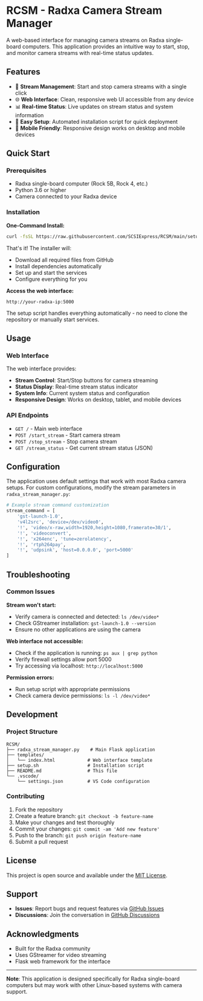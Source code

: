 # RCSM - Radxa Camera Stream Manager

A web-based interface for managing camera streams on Radxa single-board computers. This application provides an intuitive way to start, stop, and monitor camera streams with real-time status updates.

## Features

- 🎥 **Stream Management**: Start and stop camera streams with a single click
- 🌐 **Web Interface**: Clean, responsive web UI accessible from any device
- 📊 **Real-time Status**: Live updates on stream status and system information
- 🔧 **Easy Setup**: Automated installation script for quick deployment
- 📱 **Mobile Friendly**: Responsive design works on desktop and mobile devices

## Quick Start

### Prerequisites

- Radxa single-board computer (Rock 5B, Rock 4, etc.)
- Python 3.6 or higher
- Camera connected to your Radxa device

### Installation

**One-Command Install:**
```bash
curl -fsSL https://raw.githubusercontent.com/SCSIExpress/RCSM/main/setup.sh | sudo bash
```

That's it! The installer will:
- Download all required files from GitHub
- Install dependencies automatically  
- Set up and start the services
- Configure everything for you

**Access the web interface:**
```
http://your-radxa-ip:5000
```

The setup script handles everything automatically - no need to clone the repository or manually start services.

## Usage

### Web Interface

The web interface provides:

- **Stream Control**: Start/Stop buttons for camera streaming
- **Status Display**: Real-time stream status indicator
- **System Info**: Current system status and configuration
- **Responsive Design**: Works on desktop, tablet, and mobile devices

### API Endpoints

- `GET /` - Main web interface
- `POST /start_stream` - Start camera stream
- `POST /stop_stream` - Stop camera stream
- `GET /stream_status` - Get current stream status (JSON)

## Configuration

The application uses default settings that work with most Radxa camera setups. For custom configurations, modify the stream parameters in `radxa_stream_manager.py`:

```python
# Example stream command customization
stream_command = [
    'gst-launch-1.0',
    'v4l2src', 'device=/dev/video0',
    '!', 'video/x-raw,width=1920,height=1080,framerate=30/1',
    '!', 'videoconvert',
    '!', 'x264enc', 'tune=zerolatency',
    '!', 'rtph264pay',
    '!', 'udpsink', 'host=0.0.0.0', 'port=5000'
]
```

## Troubleshooting

### Common Issues

**Stream won't start:**
- Verify camera is connected and detected: `ls /dev/video*`
- Check GStreamer installation: `gst-launch-1.0 --version`
- Ensure no other applications are using the camera

**Web interface not accessible:**
- Check if the application is running: `ps aux | grep python`
- Verify firewall settings allow port 5000
- Try accessing via localhost: `http://localhost:5000`

**Permission errors:**
- Run setup script with appropriate permissions
- Check camera device permissions: `ls -l /dev/video*`

## Development

### Project Structure

```
RCSM/
├── radxa_stream_manager.py    # Main Flask application
├── templates/
│   └── index.html            # Web interface template
├── setup.sh                  # Installation script
├── README.md                 # This file
└── .vscode/
    └── settings.json         # VS Code configuration
```

### Contributing

1. Fork the repository
2. Create a feature branch: `git checkout -b feature-name`
3. Make your changes and test thoroughly
4. Commit your changes: `git commit -am 'Add new feature'`
5. Push to the branch: `git push origin feature-name`
6. Submit a pull request

## License

This project is open source and available under the [MIT License](LICENSE).

## Support

- **Issues**: Report bugs and request features via [GitHub Issues](https://github.com/SCSIExpress/RCSM/issues)
- **Discussions**: Join the conversation in [GitHub Discussions](https://github.com/SCSIExpress/RCSM/discussions)

## Acknowledgments

- Built for the Radxa community
- Uses GStreamer for video streaming
- Flask web framework for the interface

---

**Note**: This application is designed specifically for Radxa single-board computers but may work with other Linux-based systems with camera support.